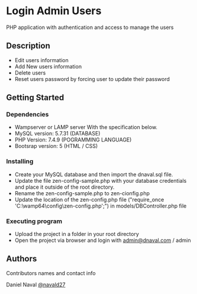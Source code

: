# Login Admin Users

PHP application with authentication and access to manage the users

## Description

* Edit users information
* Add New users information
* Delete users
* Reset users password by forcing user to update their password

## Getting Started

### Dependencies

* Wampserver or LAMP server With the specification below.
* MySQL version: 5.7.31  (DATABASE)
* PHP Version: 7.4.9     (POGRAMMING LANGUAGE)
* Bootsrap version: 5    (HTML / CSS)

### Installing

* Create your MySQL database and then import the dnaval.sql file.
* Update the file zen-config-sample.php with your database credentials and place it outside of the root directory.
* Rename the zen-config-sample.php to zen-cionfig.php
* Update the location of the zen-config.php file ("require_once 'C:\wamp64\config\zen-config.php';") in models/DBController.php file 

### Executing program

* Upload the project in a folder in your root directory
* Open the project via browser and login with admin@dnaval.com / admin

## Authors

Contributors names and contact info

Daniel Naval 
[@navald27](https://twitter.com/navald27)
